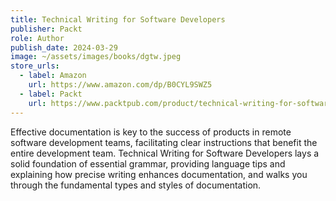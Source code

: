 ```yaml
---
title: Technical Writing for Software Developers
publisher: Packt
role: Author
publish_date: 2024-03-29
image: ~/assets/images/books/dgtw.jpeg
store_urls:
  - label: Amazon
    url: https://www.amazon.com/dp/B0CYL9SWZ5
  - label: Packt
    url: https://www.packtpub.com/product/technical-writing-for-software-developers/9781835080405
---
```


Effective documentation is key to the success of products in remote software development teams, facilitating clear instructions that benefit the entire development team. Technical Writing for Software Developers lays a solid foundation of essential grammar, providing language tips and explaining how precise writing enhances documentation, and walks you through the fundamental types and styles of documentation.